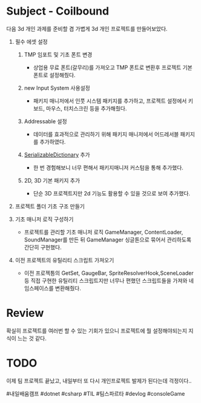 # Subject - Coilbound
다음 3d 개인 과제를 준비할 겸 가볍게 3d 개인 프로젝트를 만들어보았다.

1. 필수 에셋 설정
	1. TMP 임포트 및 기초 폰트 변경
		* 상업용 무료 폰트(갈무리)를 가져오고 TMP 폰트로 변환후 프로젝트 기본 폰트로 설정해줬다.
	
	2. new Input System 사용설정
		* 패키지 매니저에서 인풋 시스템 패키지를 추가하고, 프로젝트 설정에서 키보드, 마우스, 터치스크린 등을 추가해줬다.
		
	3. Addressable 설정
		* 데이터를 효과적으로 관리하기 위해 패키지 매니저에서 어드레서블 패키지를 추가하였다.
		
	4. [SerializableDictionary](https://uwostudy.tistory.com/84) 추가
		* 한 번 경험해보니 너무 편해서 패키지매니저 커스텀을 통해 추가했다.
		
	5. 2D, 3D 기본 패키지 추가
		* 단순 3D 프로젝트지만 2d 기능도 활용할 수 있을 것으로 보여 추가했다.

2. 프로젝트 폴더 기초 구조 만들기
3. 기초 매니저 로직 구성하기
	* 프로젝트를 관리할 기초 매니저 로직 GameManager, ContentLoader, SoundManager를 만든 뒤 GameManager 싱글톤으로 묶어서 관리하도록 간단히 구현했다.

4. 이전 프로젝트의 유틸리티 스크립트 가져오기
	* 이전 프로젝틍의 GetSet, GaugeBar, SpriteResolverHook,SceneLoader 등 직접 구현한 유틸리티 스크립트지만 너무나 편했던 스크립트들을 가져와 네임스페이스를 변환해줬다.
# Review
확실히 프로젝트를 여러번 할 수 있는 기회가 있으니 프로젝트에 뭘 설정해야되는지 지식이 느는 것 같다.


# TODO
이제 팀 프로젝트 끝났고, 내일부터 또 다시 개인프로젝트 발제가 된다는데 걱정이다..

#내일배움캠프 #dotnet #csharp #TIL #팀스파르타 #devlog #consoleGame